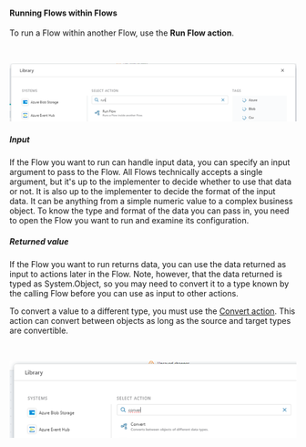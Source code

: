 
#### Running Flows within Flows

To run a Flow within another Flow, use the **Run Flow action**. 
 
<br/>

![img](../../../../images/running4.png)

##### Input

If the Flow you want to run can handle input data, you can specify an input argument to pass to the Flow. All Flows technically accepts a single argument, but it's up to the implementer to decide whether to use that data or not. It is also up to the implementer to decide the format of the input data. It can be anything from a simple numeric value to a complex business object.  To know the type and format of the data you can pass in, you need to open the Flow you want to run and examine its configuration. 

##### Returned value

If the Flow you want to run returns data, you can use the data returned as input to actions later in the Flow. Note, however, that the data returned is typed as System.Object, so you may need to convert it to a type known by the calling Flow before you can use as input to other actions. 

To convert a value to a different type, you must use the [Convert action](../../actions/built-in/convert.md). This action can convert between objects as long as the source and target types are convertible.
 
<br/>

![img](../../../../images/running5.png)
